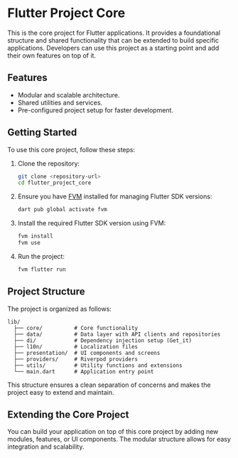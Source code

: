 # Flutter Project Core

This is the core project for Flutter applications. It provides a foundational structure and shared functionality that can be extended to build specific applications. Developers can use this project as a starting point and add their own features on top of it.

## Features

- Modular and scalable architecture.
- Shared utilities and services.
- Pre-configured project setup for faster development.

## Getting Started

To use this core project, follow these steps:

1. Clone the repository:
   ```bash
   git clone <repository-url>
   cd flutter_project_core
   ```

2. Ensure you have [FVM](https://fvm.app/) installed for managing Flutter SDK versions:
   ```bash
   dart pub global activate fvm
   ```

3. Install the required Flutter SDK version using FVM:
   ```bash
   fvm install
   fvm use
   ```

4. Run the project:
   ```bash
   fvm flutter run
   ```

## Project Structure

The project is organized as follows:

```
lib/
  ├── core/          # Core functionality
  ├── data/          # Data layer with API clients and repositories
  ├── di/            # Dependency injection setup (Get_it)
  ├── l10n/          # Localization files
  ├── presentation/  # UI components and screens
  ├── providers/     # Riverpod providers
  ├── utils/         # Utility functions and extensions
  └── main.dart      # Application entry point
```

This structure ensures a clean separation of concerns and makes the project easy to extend and maintain.

## Extending the Core Project

You can build your application on top of this core project by adding new modules, features, or UI components. The modular structure allows for easy integration and scalability.

